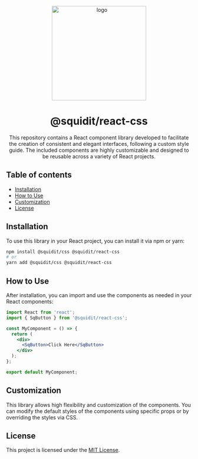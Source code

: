<p align="center">
    <img
    src="https://github.com/squidit/react-css/assets/56000334/88ce8652-37b0-4e34-af91-2f82a996fdae"
    width="256px" align="center" alt="logo" />
    <h1 align="center">@squidit/react-css</h1>
    <p align="center">This repository contains a React component library developed to facilitate the creation of consistent and elegant interfaces, following a custom style guide. The included components are highly customizable and designed to be reusable across a variety of React projects.</p>
</p>

## Table of contents

- [Installation](#installation)
- [How to Use](#how-to-use)
- [Customization](#customization)
- [License](#license)


## Installation

To use this library in your React project, you can install it via npm or yarn:

```bash
npm install @squidit/css @squidit/react-css
# or
yarn add @squidit/css @squidit/react-css
```

## How to Use

After installation, you can import and use the components as needed in your React components:

```jsx
import React from 'react';
import { SqButton } from '@squidit/react-css';

const MyComponent = () => {
  return (
    <div>
      <SqButton>Click Here</SqButton>
    </div>
  );
};

export default MyComponent;
```

## Customization

This library allows high flexibility and customization of the components. You can modify the default styles of the components using specific props or by overriding the styles via CSS.

## License

This project is licensed under the [MIT License](LICENSE).